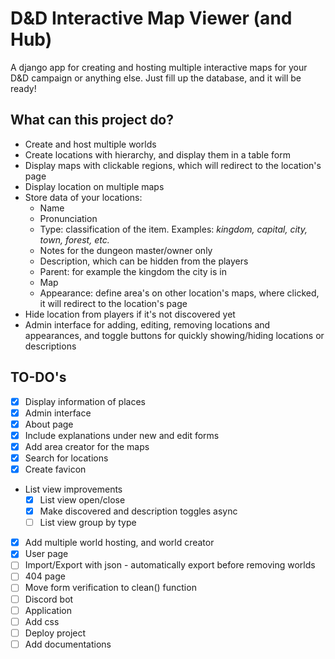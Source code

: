 # D&D Interactive Map Viewer (and Hub)

A django app for creating and hosting multiple interactive maps for your D&D campaign or anything else.
Just fill up the database, and it will be ready!

## What can this project do?

- Create and host multiple worlds
- Create locations with hierarchy, and display them in a table form
- Display maps with clickable regions, which will redirect to the location's page
- Display location on multiple maps
- Store data of your locations:
    - Name
    - Pronunciation
    - Type: classification of the item. Examples: *kingdom, capital, city, town, forest, etc.*
    - Notes for the dungeon master/owner only
    - Description, which can be hidden from the players
    - Parent: for example the kingdom the city is in
    - Map
    - Appearance: define area's on other location's maps, where clicked, it will redirect to the location's page
- Hide location from players if it's not discovered yet
- Admin interface for adding, editing, removing locations and appearances, and toggle buttons for quickly 
showing/hiding locations or descriptions


## TO-DO's

- [X] Display information of places
- [X] Admin interface
- [X] About page
- [X] Include explanations under new and edit forms
- [X] Add area creator for the maps
- [X] Search for locations
- [X] Create favicon
- List view improvements
    - [X] List view open/close
    - [X] Make discovered and description toggles async
    - [ ] List view group by type
- [X] Add multiple world hosting, and world creator
- [X] User page
- [ ] Import/Export with json - automatically export before removing worlds
- [ ] 404 page
- [ ] Move form verification to clean() function
- [ ] Discord bot
- [ ] Application
- [ ] Add css
- [ ] Deploy project
- [ ] Add documentations
